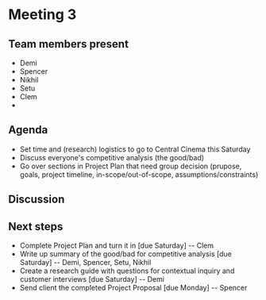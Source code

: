 # Meeting 3

## Team members present

- Demi
- Spencer
- Nikhil
- Setu
- Clem
- 

## Agenda

- Set time and (research) logistics to go to Central Cinema this Saturday
- Discuss everyone's competitive analysis (the good/bad)
- Go over sections in Project Plan that need group decision (prupose, goals, project timeline, in-scope/out-of-scope, assumptions/constraints)

## Discussion












## Next steps

- Complete Project Plan and turn it in [due Saturday] -- Clem
- Write up summary of the good/bad for competitive analysis [due Saturday] -- Demi, Spencer, Setu, Nikhil
- Create a research guide with questions for contextual inquiry and customer interviews [due Saturday] -- Demi
- Send client the completed Project Proposal [due Monday] -- Spencer
